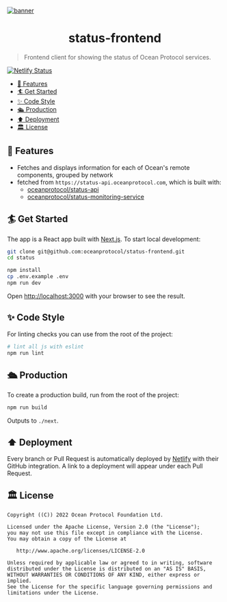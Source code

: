 [![banner](https://raw.githubusercontent.com/oceanprotocol/art/master/github/repo-banner%402x.png)](https://oceanprotocol.com)

<h1 align="center">status-frontend</h1>

> Frontend client for showing the status of Ocean Protocol services.

[![Netlify Status](https://api.netlify.com/api/v1/badges/70cdb7df-cc24-43a0-96fc-5ac501dc31ac/deploy-status)](https://app.netlify.com/sites/ocean-status/deploys)

- [🦑 Features](#-features)
- [🏄 Get Started](#-get-started)
- [✨ Code Style](#-code-style)
- [🛳 Production](#-production)
- [⬆️ Deployment](#️-deployment)
- [🏛 License](#-license)

## 🦑 Features

- Fetches and displays information for each of Ocean's remote components, grouped by network
- fetched from `https://status-api.oceanprotocol.com`, which is built with:
  - [oceanprotocol/status-api](https://github.com/oceanprotocol/status-api)
  - [oceanprotocol/status-monitoring-service](https://github.com/oceanprotocol/status-monitoring-service)

## 🏄 Get Started

The app is a React app built with [Next.js](https://nextjs.org). To start local development:

```bash
git clone git@github.com:oceanprotocol/status-frontend.git
cd status

npm install
cp .env.example .env
npm run dev
```

Open [http://localhost:3000](http://localhost:3000) with your browser to see the result.

## ✨ Code Style

For linting checks you can use from the root of the project:

```bash
# lint all js with eslint
npm run lint
```

## 🛳 Production

To create a production build, run from the root of the project:

```bash
npm run build
```

Outputs to `./next`.

## ⬆️ Deployment

Every branch or Pull Request is automatically deployed by [Netlify](https://netlify.com) with their GitHub integration. A link to a deployment will appear under each Pull Request.

## 🏛 License

```text
Copyright ((C)) 2022 Ocean Protocol Foundation Ltd.

Licensed under the Apache License, Version 2.0 (the "License");
you may not use this file except in compliance with the License.
You may obtain a copy of the License at

   http://www.apache.org/licenses/LICENSE-2.0

Unless required by applicable law or agreed to in writing, software
distributed under the License is distributed on an "AS IS" BASIS,
WITHOUT WARRANTIES OR CONDITIONS OF ANY KIND, either express or implied.
See the License for the specific language governing permissions and
limitations under the License.
```
